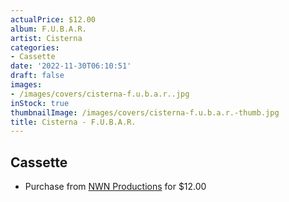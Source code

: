 ```yaml
---
actualPrice: $12.00
album: F.U.B.A.R.
artist: Cisterna
categories:
- Cassette
date: '2022-11-30T06:10:51'
draft: false
images:
- /images/covers/cisterna-f.u.b.a.r..jpg
inStock: true
thumbnailImage: /images/covers/cisterna-f.u.b.a.r.-thumb.jpg
title: Cisterna - F.U.B.A.R.
---
```


## Cassette
* Purchase from [NWN Productions](http://shop.nwnprod.com/index.php?route=product/product&path=73&product_id=21405&sort=pd.name&order=ASC) for $12.00
